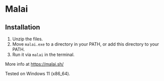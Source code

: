 # Malai

## Installation

1. Unzip the files.
2. Move `malai.exe` to a directory in your PATH, or add this directory to your PATH.
3. Run it via `malai` in the terminal.

More info at https://malai.sh/

Tested on Windows 11 (x86_64).
